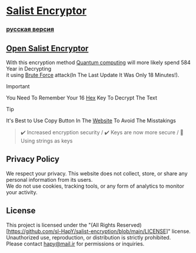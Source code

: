 # [**Salist Encryptor**](https://sl-hapy.github.io/salist-encryption/)

### [русская версия](Russki.md)

## [Open Salist Encryptor](https://sl-hapy.github.io/salist-encryption/)

With this encryption method [Quantum computing](https://en.wikipedia.org/wiki/Quantum_computing) will more likely spend 584 Year in Decrypting\
it using [Brute Force](https://en.wikipedia.org/wiki/Brute-force_attack)
attack(In The Last Update It Was Only 18 Minutes!).
> [!IMPORTANT]
> You Need To Remember Your 16 [Hex](https://en.wikipedia.org/wiki/Hexadecimal) Key To Decrypt The Text

> [!TIP]
> It's Best to Use Copy Button In The [Website](https://sl-hapy.github.io/salist-encryption/) To Avoid The Misstakings

> ✔️ Increased encryption security /
✔️ Keys are now more secure /
🔴 Using strings as keys

## Privacy Policy
We respect your privacy. This website does not collect, store, or share any personal information from its users.  
We do not use cookies, tracking tools, or any form of analytics to monitor your activity.  

## License
This project is licensed under the "(All Rights Reserved)[https://github.com/sl-HapY/salist-encryption/blob/main/LICENSE]" license.  
Unauthorized use, reproduction, or distribution is strictly prohibited.  
Please contact hapy@mail.ir for permissions or inquiries.
